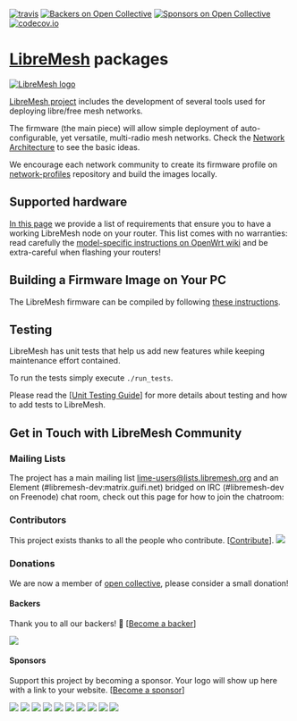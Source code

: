 [![travis](https://api.travis-ci.org/libremesh/lime-packages.svg?branch=develop)](https://travis-ci.org/libremesh/lime-packages)
[![Backers on Open Collective](https://opencollective.com/libremesh/backers/badge.svg)](#backers) 
[![Sponsors on Open Collective](https://opencollective.com/libremesh/sponsors/badge.svg)](#sponsors) 
[![codecov.io](http://codecov.io/github/libremesh/lime-packages/branch/master/graphs/badge.svg)](http://codecov.io/github/libremesh/lime-packages)

# [LibreMesh][5] packages

[![LibreMesh logo](https://raw.githubusercontent.com/libremesh/lime-web/master/logo/logo.png)](https://libremesh.org)

[LibreMesh project][5] includes the development of several tools used for deploying libre/free mesh networks.

The firmware (the main piece) will allow simple deployment of auto-configurable,
yet versatile, multi-radio mesh networks. Check the [Network Architecture][4] to
see the basic ideas.

We encourage each network community to create its firmware profile on
[network-profiles][10] repository and build the images locally.


## Supported hardware

[In this page][1] we provide a list of requirements that ensure you to have a working LibreMesh node on your router.
This list comes with no warranties: read carefully the [model-specific instructions on OpenWrt wiki][2] and be extra-careful when flashing your routers!


## Building a Firmware Image on Your PC

The LibreMesh firmware can be compiled by following [these instructions][13].


## Testing

LibreMesh has unit tests that help us add new features while keeping maintenance effort contained.

To run the tests simply execute `./run_tests`.

Please read the [[Unit Testing Guide](TESTING.md)] for more details about testing and how to add tests to LibreMesh.

## Get in Touch with LibreMesh Community

### Mailing Lists

The project has a main mailing list [lime-users@lists.libremesh.org][8] and an Element (#libremesh-dev:matrix.guifi.net) bridged on IRC (#libremesh-dev on Freenode) chat room, check out this page for how to join the chatroom:


### Contributors

This project exists thanks to all the people who contribute. [[Contribute](CONTRIBUTING.md)].
<a href="https://github.com/libremesh/lime-packages/graphs/contributors"><img src="https://opencollective.com/libremesh/contributors.svg?width=890&button=false" /></a>


### Donations

We are now a member of [open collective][12], please consider a small donation!

#### Backers

Thank you to all our backers! 🙏 [[Become a backer](https://opencollective.com/libremesh#backer)]

<a href="https://opencollective.com/libremesh#backers" target="_blank"><img src="https://opencollective.com/libremesh/backers.svg?width=890"></a>


#### Sponsors

Support this project by becoming a sponsor. Your logo will show up here with a link to your website. [[Become a sponsor](https://opencollective.com/libremesh#sponsor)]

<a href="https://opencollective.com/libremesh/sponsor/0/website" target="_blank"><img src="https://opencollective.com/libremesh/sponsor/0/avatar.svg"></a>
<a href="https://opencollective.com/libremesh/sponsor/1/website" target="_blank"><img src="https://opencollective.com/libremesh/sponsor/1/avatar.svg"></a>
<a href="https://opencollective.com/libremesh/sponsor/2/website" target="_blank"><img src="https://opencollective.com/libremesh/sponsor/2/avatar.svg"></a>
<a href="https://opencollective.com/libremesh/sponsor/3/website" target="_blank"><img src="https://opencollective.com/libremesh/sponsor/3/avatar.svg"></a>
<a href="https://opencollective.com/libremesh/sponsor/4/website" target="_blank"><img src="https://opencollective.com/libremesh/sponsor/4/avatar.svg"></a>
<a href="https://opencollective.com/libremesh/sponsor/5/website" target="_blank"><img src="https://opencollective.com/libremesh/sponsor/5/avatar.svg"></a>
<a href="https://opencollective.com/libremesh/sponsor/6/website" target="_blank"><img src="https://opencollective.com/libremesh/sponsor/6/avatar.svg"></a>
<a href="https://opencollective.com/libremesh/sponsor/7/website" target="_blank"><img src="https://opencollective.com/libremesh/sponsor/7/avatar.svg"></a>
<a href="https://opencollective.com/libremesh/sponsor/8/website" target="_blank"><img src="https://opencollective.com/libremesh/sponsor/8/avatar.svg"></a>
<a href="https://opencollective.com/libremesh/sponsor/9/website" target="_blank"><img src="https://opencollective.com/libremesh/sponsor/9/avatar.svg"></a>

[1]: https://libremesh.org/docs/hardware/
[2]: https://openwrt.org/toh/start
[4]: https://libremesh.org/howitworks.html
[5]: https://libremesh.org/
[8]: https://lists.libremesh.org/mailman/listinfo/lime-users
[10]: https://github.com/libremesh/network-profiles/
[12]: https://opencollective.com/libremesh
[13]: https://libremesh.org/development.html
